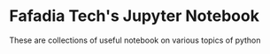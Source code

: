 # Fafadia Tech's Jupyter Notebook

These are collections of useful notebook on various topics of python